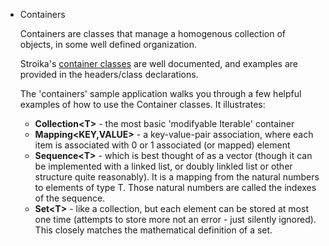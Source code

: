  * Containers

   Containers are classes that manage a homogenous collection of objects, in some well defined organization.
   
   Stroika's [container classes](../../Library/Sources/Stroika/Foundation/Containers/ReadMe.md) are well documented, and examples are provided in the headers/class declarations.

   The 'containers' sample application walks you through a few helpful examples of how to use the Container
   classes. It illustrates:

   *  **Collection&lt;T&gt;** - the most basic 'modifyable Iterable' container
   *  **Mapping&lt;KEY,VALUE&gt;** - a key-value-pair association, where each item is associated with 0 or 1 associated (or mapped) element
   *  **Sequence&lt;T&gt;** - which is best thought of as a vector (though it can be implemented with a linked list, or doubly linkled list or other structure quite reasonably). It is a mapping from the natural numbers to elements of type T. Those natural numbers are called the indexes of the sequence.
   *  **Set&lt;T&gt;** - like a collection, but each element can be stored at most one time (attempts to store more not an error - just silently ignored). This closely matches the mathematical definition of a set.
